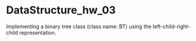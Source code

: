 # DataStructure_hw_03
Implementing a binary tree class (class name: BT) using the left-child-right-child
representation. 
